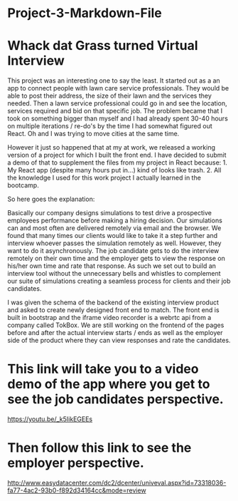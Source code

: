 # Project-3-Markdown-File
# Whack dat Grass turned Virtual Interview

This project was an interesting one to say the least. It started out as a an app to connect people with lawn care service professionals. They would be able to post their address, the size of their lawn and the services they needed. Then a lawn service professional could go in and see the location, services required and bid on that specific job. The problem became that I took on something bigger than myself and I had already spent 30-40 hours on multiple iterations / re-do's by the time I had somewhat figured out React. Oh and I was trying to move cities at the same time.

However it just so happened that at my at work, we released a working version of a project for which I built the front end. I have decided to submit a demo of that to supplement the files from my project in React because: 
    1. My React app (despite many hours put in...) kind of looks like trash. 
    2. All the knowledge I used for this work project I actually learned in the bootcamp.

So here goes the explanation: 

Basically our company designs simulations to test drive a prospective employees performance before making a hiring decision. Our simulations can and most often are delivered remotely via email and the browser. We found that many times our clients would like to take it a step further and interview whoever passes the simulation remotely as well. However, they want to do it asynchronously. The job candidate gets to do the interview remotely on their own time and the employer gets to view the response on his/her own time and rate that response. As such we set out to build an interview tool without the unnecessary bells and whistles to complement our suite of simulations creating a seamless process for clients and their job candidates.

I was given the schema of the backend of the existing interview product and asked to create newly designed front end to match. The front end is built in bootstrap and the iframe video recorder is a webrtc api from a company called TokBox. We are still working on the frontend of the pages before and after the actual interview starts / ends as well as the employer side of the product where they can view responses and rate the candidates. 

# This link will take you to a video demo of the app where you get to see the job candidates perspective.
https://youtu.be/_k5IikEGEEs

# Then follow this link to see the employer perspective.



http://www.easydatacenter.com/dc2/dcenter/univeval.aspx?id=73318036-fa77-4ac2-93b0-f892d34164cc&mode=review